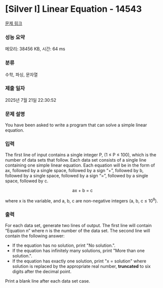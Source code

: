 # [Silver I] Linear Equation - 14543 

[문제 링크](https://www.acmicpc.net/problem/14543) 

### 성능 요약

메모리: 38456 KB, 시간: 64 ms

### 분류

수학, 파싱, 문자열

### 제출 일자

2025년 7월 21일 22:30:52

### 문제 설명

<p>You have been asked to write a program that can solve a simple linear equation.</p>

### 입력 

 <p>The first line of input contains a single integer P, (1 ≤ P ≤ 100), which is the number of data sets that follow. Each data set consists of a single line containing one simple linear equation. Each equation will be in the form of ax, followed by a single space, followed by a sign “+”, followed by b, followed by a single space, followed by a sign “=”, followed by a single space, followed by c.</p>

<p style="text-align: center;">ax + b = c</p>

<p>where x is the variable, and a, b, c are non-negative integers (a, b, c ≤ 10<sup>9</sup>).</p>

### 출력 

 <p>For each data set, generate two lines of output. The first line will contain “Equation n” where n is the number of the data set. The second line will contain the following answer:</p>

<ul>
	<li>If the equation has no solution, print "No solution.".</li>
	<li>If the equation has infinitely many solutions, print "More than one solution.".</li>
	<li>If the equation has exactly one solution, print "x = solution" where solution is replaced by the appropriate real number, <strong>truncated</strong> to six digits after the decimal point.</li>
</ul>

<p>Print a blank line after each data set case.</p>

